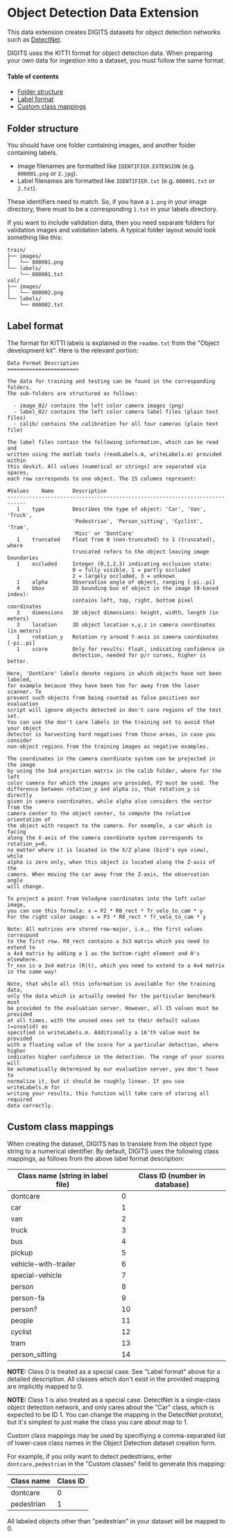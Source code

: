 # Object Detection Data Extension

This data extension creates DIGITS datasets for object detection networks such as [DetectNet](https://github.com/NVIDIA/caffe/tree/caffe-0.15/examples/kitti).

DIGITS uses the KITTI format for object detection data.
When preparing your own data for ingestion into a dataset, you must follow the same format.

#### Table of contents

* [Folder structure](#folder-structure)
* [Label format](#label-format)
* [Custom class mappings](#custom-class-mappings)

## Folder structure

You should have one folder containing images, and another folder containing labels.

* Image filenames are formatted like `IDENTIFIER.EXTENSION` (e.g. `000001.png` or `2.jpg`).
* Label filenames are formatted like `IDENTIFIER.txt` (e.g. `000001.txt` or `2.txt`).

These identifiers need to match.
So, if you have a `1.png` in your image directory, there must to be a corresponding `1.txt` in your labels directory.

If you want to include validation data, then you need separate folders for validation images and validation labels.
A typical folder layout would look something like this:
```
train/
├── images/
│   └── 000001.png
└── labels/
    └── 000001.txt
val/
├── images/
│   └── 000002.png
└── labels/
    └── 000002.txt
```

## Label format

The format for KITTI labels is explained in the `readme.txt` from the "Object development kit".
Here is the relevant portion:
```
Data Format Description
=======================

The data for training and testing can be found in the corresponding folders.
The sub-folders are structured as follows:

  - image_02/ contains the left color camera images (png)
  - label_02/ contains the left color camera label files (plain text files)
  - calib/ contains the calibration for all four cameras (plain text file)

The label files contain the following information, which can be read and
written using the matlab tools (readLabels.m, writeLabels.m) provided within
this devkit. All values (numerical or strings) are separated via spaces,
each row corresponds to one object. The 15 columns represent:

#Values    Name      Description
----------------------------------------------------------------------------
   1    type         Describes the type of object: 'Car', 'Van', 'Truck',
                     'Pedestrian', 'Person_sitting', 'Cyclist', 'Tram',
                     'Misc' or 'DontCare'
   1    truncated    Float from 0 (non-truncated) to 1 (truncated), where
                     truncated refers to the object leaving image boundaries
   1    occluded     Integer (0,1,2,3) indicating occlusion state:
                     0 = fully visible, 1 = partly occluded
                     2 = largely occluded, 3 = unknown
   1    alpha        Observation angle of object, ranging [-pi..pi]
   4    bbox         2D bounding box of object in the image (0-based index):
                     contains left, top, right, bottom pixel coordinates
   3    dimensions   3D object dimensions: height, width, length (in meters)
   3    location     3D object location x,y,z in camera coordinates (in meters)
   1    rotation_y   Rotation ry around Y-axis in camera coordinates [-pi..pi]
   1    score        Only for results: Float, indicating confidence in
                     detection, needed for p/r curves, higher is better.

Here, 'DontCare' labels denote regions in which objects have not been labeled,
for example because they have been too far away from the laser scanner. To
prevent such objects from being counted as false positives our evaluation
script will ignore objects detected in don't care regions of the test set.
You can use the don't care labels in the training set to avoid that your object
detector is harvesting hard negatives from those areas, in case you consider
non-object regions from the training images as negative examples.

The coordinates in the camera coordinate system can be projected in the image
by using the 3x4 projection matrix in the calib folder, where for the left
color camera for which the images are provided, P2 must be used. The
difference between rotation_y and alpha is, that rotation_y is directly
given in camera coordinates, while alpha also considers the vector from the
camera center to the object center, to compute the relative orientation of
the object with respect to the camera. For example, a car which is facing
along the X-axis of the camera coordinate system corresponds to rotation_y=0,
no matter where it is located in the X/Z plane (bird's eye view), while
alpha is zero only, when this object is located along the Z-axis of the
camera. When moving the car away from the Z-axis, the observation angle
will change.

To project a point from Velodyne coordinates into the left color image,
you can use this formula: x = P2 * R0_rect * Tr_velo_to_cam * y
For the right color image: x = P3 * R0_rect * Tr_velo_to_cam * y

Note: All matrices are stored row-major, i.e., the first values correspond
to the first row. R0_rect contains a 3x3 matrix which you need to extend to
a 4x4 matrix by adding a 1 as the bottom-right element and 0's elsewhere.
Tr_xxx is a 3x4 matrix (R|t), which you need to extend to a 4x4 matrix
in the same way!

Note, that while all this information is available for the training data,
only the data which is actually needed for the particular benchmark must
be provided to the evaluation server. However, all 15 values must be provided
at all times, with the unused ones set to their default values (=invalid) as
specified in writeLabels.m. Additionally a 16'th value must be provided
with a floating value of the score for a particular detection, where higher
indicates higher confidence in the detection. The range of your scores will
be automatically determined by our evaluation server, you don't have to
normalize it, but it should be roughly linear. If you use writeLabels.m for
writing your results, this function will take care of storing all required
data correctly.
```

## Custom class mappings

When creating the dataset, DIGITS has to translate from the object type string to a numerical identifier.
By default, DIGITS uses the following class mappings, as follows from the above label format description:

Class name (string in label file) | Class ID (number in database)
---------- | ---
dontcare | 0
car | 1
van | 2
truck | 3
bus | 4
pickup | 5
vehicle-with-trailer | 6
special-vehicle | 7
person | 8
person-fa | 9
person? | 10
people | 11
cyclist | 12
tram | 13
person_sitting | 14

**NOTE:** Class 0 is treated as a special case.
See "Label format" above for a detailed description.
All classes which don't exist in the provided mapping are implicitly mapped to 0.

**NOTE:** Class 1 is also treated as a special case.
DetectNet is a single-class object detection network, and only cares about the "Car" class, which is expected to be ID 1.
You can change the mapping in the DetectNet prototxt, but it's simplest to just make the class you care about map to 1.

Custom class mappings may be used by specifiying a comma-separated list of lower-case class names in the Object Detection dataset creation form.

For example, if you only want to detect pedestrians, enter `dontcare,pedestrian` in the "Custom classes" field to generate this mapping:

Class name | Class ID
---------- | ---
dontcare | 0
pedestrian | 1

All labeled objects other than "pedestrian" in your dataset will be mapped to 0.
